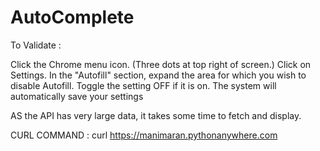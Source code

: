 # AutoComplete

To Validate :

Click the Chrome menu icon. (Three dots at top right of screen.)
Click on Settings.
In the "Autofill" section, expand the area for which you wish to disable Autofill.
Toggle the setting OFF if it is on. The system will automatically save your settings

AS the API has very large data, it takes some time to fetch and display.

CURL COMMAND : curl https://manimaran.pythonanywhere.com

